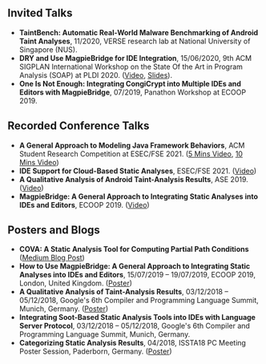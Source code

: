 ## Invited Talks
- **TaintBench: Automatic Real-World Malware Benchmarking of Android Taint Analyses**, 11/2020, VERSE research lab at National University of Singapore (NUS). 
- **DRY and Use MagpieBridge for IDE Integration**, 15/06/2020, 9th ACM SIGPLAN International Workshop on the State Of the Art in Program Analysis (SOAP) at PLDI 2020. ([Video](https://youtu.be/6MLlOEsPW1k), [Slides](soap-talk.pdf)).
- **One Is Not Enough: Integrating CongiCrypt into Multiple IDEs and Editors with MagpieBridge**, 07/2019, Panathon Workshop at ECOOP 2019.

## Recorded Conference Talks
- **A General Approach to Modeling Java Framework Behaviors**,  ACM Student Research Competition at ESEC/FSE 2021. ([5 Mins Video](https://t.co/tT40YwWC1N?amp=1), [10 Mins Video](https://youtu.be/u5R__D7o32U))
- **IDE Support for Cloud-Based Static Analyses**, ESEC/FSE 2021. ([Video](https://youtu.be/D3cBajyQPJw))
- **A Qualitative Analysis of Android Taint-Analysis Results**, ASE 2019. ([Video](https://youtu.be/dD-VliMsQvw))
- **MagpieBridge: A General Approach to Integrating Static Analyses into IDEs and Editors**, ECOOP 2019. ([Video](https://youtu.be/w56Bxxa_Ppo))


## Posters and Blogs
- **COVA: A Static Analysis Tool for Computing Partial Path Conditions** ([Medium Blog Post](https://medium.com/ase-conference/cova-a-static-analysis-tool-for-computing-partial-path-conditions-c3c08313f124))
- **How to Use MagpieBridge: A General Approach to Integrating Static Analyses into IDEs and Editors**, 15/07/2019 – 19/07/2019, ECOOP 2019, London, United Kingdom. ([Poster](ECOOP19MagpieBridgePoster.pdf))
- **A Qualitative Analysis of Taint-Analysis Results**, 03/12/2018 – 05/12/2018, Google's 6th Compiler and Programming Language Summit, Munich, Germany. ([Poster](cova_poster_google.pdf))
- **Integrating Soot-Based Static Analysis Tools into IDEs with Language Server Protocol**, 03/12/2018 – 05/12/2018, Google's 6th Compiler and Programming Language Summit, Munich, Germany. 
- **Categorizing Static Analysis Results**, 04/2018, ISSTA18 PC Meeting Poster Session, Paderborn, Germany. ([Poster](cova_poster.pdf))
